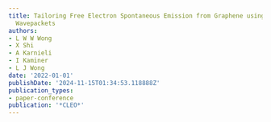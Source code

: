 ```yaml
---
title: Tailoring Free Electron Spontaneous Emission from Graphene using Shaped Electron
  Wavepackets
authors:
- L W W Wong
- X Shi
- A Karnieli
- I Kaminer
- L J Wong
date: '2022-01-01'
publishDate: '2024-11-15T01:34:53.118888Z'
publication_types:
- paper-conference
publication: '*CLEO*'
---
```

